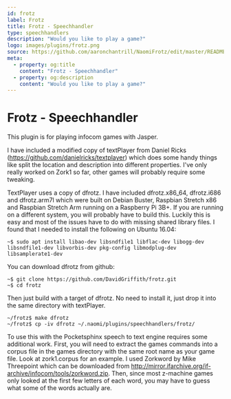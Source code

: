 ```yaml
---
id: frotz
label: Frotz
title: Frotz - Speechhandler
type: speechhandlers
description: "Would you like to play a game?"
logo: images/plugins/frotz.png
source: https://github.com/aaronchantrill/NaomiFrotz/edit/master/README.md
meta:
  - property: og:title
    content: "Frotz - Speechhandler"
  - property: og:description
    content: "Would you like to play a game?"
---
```



# Frotz - Speechhandler

<PluginLogo/>

This plugin is for playing infocom games with Jasper.

I have included a modified copy of textPlayer from Daniel Ricks (https://github.com/danielricks/textplayer) which does some handy
things like split the location and description into different properties. I've only really worked on Zork1 so far, other games will
probably require some tweaking.

TextPlayer uses a copy of dfrotz. I have included dfrotz.x86_64, dfrotz.i686 and dfrotz.arm7l which were built on Debian Buster, 
Raspbian Stretch x86 and Raspbian Stretch Arm running on a Raspberry Pi 3B+. If you are running on a different system, you will 
probably have to build this. Luckily this is easy and most of the issues have to do with missing shared library files. I found
that I needed to install the following on Ubuntu 16.04:

    ~$ sudo apt install libao-dev libsndfile1 libflac-dev libogg-dev libsndfile1-dev libvorbis-dev pkg-config libmodplug-dev libsamplerate1-dev

You can download dfrotz from github:

    ~$ git clone https://github.com/DavidGriffith/frotz.git
    ~$ cd frotz

Then just build with a target of dfrotz. No need to install it, just drop it into the same directory with textPlayer.

    ~/frotz$ make dfrotz
    ~/frotz$ cp -iv dfrotz ~/.naomi/plugins/speechhandlers/frotz/

To use this with the Pocketsphinx speech to text engine requires some additional work. First, you will need to extract the games 
commands into a corpus file in the games directory with the same root name as your game file. Look at zork1.corpus for an example.
I used Zorkword by Mike Threepoint which can be downloaded from http://mirror.ifarchive.org/if-archive/infocom/tools/zorkword.zip.
Then, since most z-machine games only looked at the first few letters of each word, you may have to guess what some of the words
actually are.

<EditPageLink/>